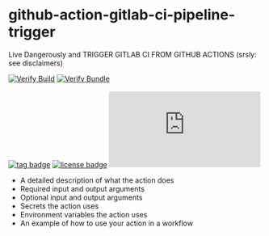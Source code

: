 # github-action-gitlab-ci-pipeline-trigger
Live Dangerously and TRIGGER GITLAB CI FROM GITHUB ACTIONS (srsly: see disclaimers)

[![Verify Build](https://github.com/simp/github-action-gitlab-ci-pipeline-trigger/workflows/Test%20Build/badge.svg)](https://github.com/simp/github-action-gitlab-ci-pipeline-trigger/actions?query=workflow%3A%22Test+Build%22)
[![Verify Bundle](https://github.com/simp/github-action-gitlab-ci-pipeline-trigger/workflows/Verify%20Bundle/badge.svg)](https://github.com/simp/github-action-gitlab-ci-pipeline-trigger/actions?query=workflow%3A%22Verify+Bundle%22)
<br>
<br>
[![tag badge](https://img.shields.io/github/v/tag/simp/github-action-gitlab-ci-pipeline-trigger)](https://github.com/simp/github-action-gitlab-ci-pipeline-trigger/tags)
[![license badge](https://img.shields.io/github/license/simp/github-action-gitlab-ci-pipeline-trigger)](./LICENSE)
[![size badge](https://img.shields.io/github/size/simp/github-action-gitlab-ci-pipeline-trigger/dist/index.js)](./dist)



* A detailed description of what the action does
* Required input and output arguments
* Optional input and output arguments
* Secrets the action uses
* Environment variables the action uses
* An example of how to use your action in a workflow


